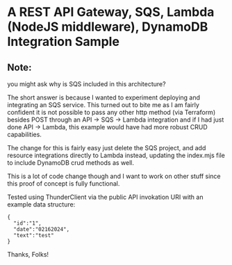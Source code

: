 #  A REST API Gateway, SQS, Lambda (NodeJS middleware), DynamoDB Integration Sample

## Note: 
you might ask why is SQS included in this architecture?

The short answer is because I wanted to experiment deploying
and integrating an SQS service. This turned out to bite me 
as I am fairly confident it is not possible to pass any other 
http method (via Terraform) besides POST through an API -> SQS -> Lambda
integration and if I had just done API -> Lambda, this example
would have had more robust CRUD capabilities.  

The change for this is fairly easy just delete the SQS project,
and add resource integrations directly to Lambda instead, updating
the index.mjs file to include DynamoDB crud methods as well. 

This is a lot of code change though and I want to work on other stuff since 
this proof of concept is fully functional.





Tested using ThunderClient via the public API invokation URI with an example data structure: 

    {
      "id":"1",
      "date":"02162024",
      "text":"test"
    }


Thanks, Folks!
